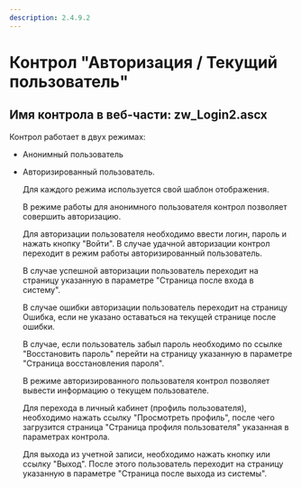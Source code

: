 ```yaml
---
description: 2.4.9.2
---
```


# Контрол "Авторизация / Текущий пользователь"

## Имя контрола в веб-части: zw\_Login2.ascx

Контрол работает в двух режимах:

* Анонимный пользователь
* Авторизированный пользователь.

  Для каждого режима используется свой шаблон отображения.

  В режиме работы для анонимного пользователя контрол позволяет совершить авторизацию. 

  Для авторизации пользователя необходимо ввести логин, пароль и нажать кнопку "Войти". В случае удачной авторизации контрол переходит в режим работы авторизированный пользователь.

  В случае успешной авторизации пользователь переходит на страницу указанную в параметре "Страница после входа в систему".

  В случае ошибки авторизации пользователь переходит на страницу Ошибка, если не указано оставаться на текущей странице после ошибки.

  В случае, если пользователь забыл пароль необходимо по ссылке "Восстановить пароль" перейти на страницу указанную в параметре "Страница восстановления пароля".

  В режиме авторизированного пользователя контрол позволяет вывести информацию о текущем пользователе. 

  Для перехода в личный кабинет \(профиль пользователя\), необходимо нажать ссылку "Просмотреть профиль", после чего загрузится страница "Страница профиля пользователя" указанная в параметрах контрола.

  Для выхода из учетной записи, необходимо нажать кнопку или ссылку "Выход". После этого пользователь переходит на страницу указанную в параметре "Страница после выхода из системы".

